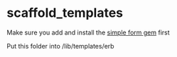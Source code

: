 # scaffold_templates

Make sure you add and install the [simple form gem](https://github.com/plataformatec/simple_form) first

Put this folder into /lib/templates/erb
